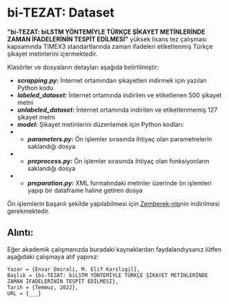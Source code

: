 # bi-TEZAT: Dataset

**"bi-TEZAT: biLSTM YÖNTEMİYLE TÜRKÇE ŞİKAYET METİNLERİNDE ZAMAN İFADELERİNİN TESPİT EDİLMESİ"** yüksek lisans tez çalışması kapsamında TIMEX3 standartlarında zaman ifadeleri etiketlenmiş Türkçe şikayet metinlerini içermektedir.

Klasörler ve dosyaların detayları aşağıda belirtilmiştir:

- ***scrapping.py:*** İnternet ortamından şikayetleri indirmek için yazılan Python kodu
- ***labeled_dataset:*** İnternet ortamında indirilen ve etiketlenen 500 şikayet metni
- ***unlabeled_dataset:*** İnternet ortamında indirilen ve etiketlenmemiş 127 şikayet metni
- ***model:*** Şikayet metinlerini düzenlemek için Python kodları:
- - ***parameters.py:*** Ön işlemler sırasında ihtiyaç olan parametrelerin saklandığı dosya
- - ***preprocess.py:*** Ön işlemler sırasında ihtiyaç olan fonksiyonların saklandığı dosya
- - ***preparation.py:*** XML formatındaki metinler üzerinde ön işlemleri yapıp bir dataframe haline getiren dosya

Ön işlemlerin başarılı şekilde yapılabilmesi için [Zemberek-nlp](https://github.com/ahmetaa/zemberek-nlp)nin indirilmesi gerekmektedir.

## Alıntı:
Eğer akademik çalışmanızda buradaki kaynaklardan faydalandıysanız lütfen aşağıdaki çalışmaya atıf yapınız:
```
Yazar = {Ensar Emirali, M. Elif Karslıgil},
Başlık = {bi-TEZAT: biLSTM YÖNTEMİYLE TÜRKÇE ŞİKAYET METİNLERİNDE ZAMAN İFADELERİNİN TESPİT EDİLMESİ},
Tarih = {Temmuz, 2022},
URL = {___}
```
